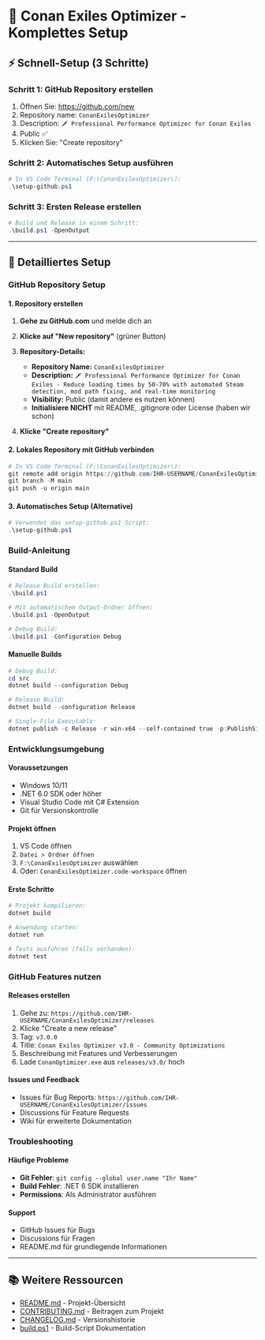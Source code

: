 # 🚀 Conan Exiles Optimizer - Komplettes Setup

## ⚡ Schnell-Setup (3 Schritte)

### Schritt 1: GitHub Repository erstellen
1. Öffnen Sie: https://github.com/new
2. Repository name: `ConanExilesOptimizer`  
3. Description: `🗡️ Professional Performance Optimizer for Conan Exiles`
4. Public ✅
5. Klicken Sie: "Create repository"

### Schritt 2: Automatisches Setup ausführen
```powershell
# In VS Code Terminal (F:\ConanExilesOptimizer\):
.\setup-github.ps1
```

### Schritt 3: Ersten Release erstellen
```powershell
# Build und Release in einem Schritt:
.\build.ps1 -OpenOutput
```

---

## 🔧 Detailliertes Setup

### GitHub Repository Setup

#### 1. Repository erstellen

1. **Gehe zu GitHub.com** und melde dich an
2. **Klicke auf "New repository"** (grüner Button)
3. **Repository-Details:**
   - **Repository Name:** `ConanExilesOptimizer`
   - **Description:** `🗡️ Professional Performance Optimizer for Conan Exiles - Reduce loading times by 50-70% with automated Steam detection, mod path fixing, and real-time monitoring`
   - **Visibility:** Public (damit andere es nutzen können)
   - **Initialisiere NICHT** mit README, .gitignore oder License (haben wir schon)

4. **Klicke "Create repository"**

#### 2. Lokales Repository mit GitHub verbinden

```powershell
# In VS Code Terminal (F:\ConanExilesOptimizer\):
git remote add origin https://github.com/IHR-USERNAME/ConanExilesOptimizer.git
git branch -M main
git push -u origin main
```

#### 3. Automatisches Setup (Alternative)

```powershell
# Verwendet das setup-github.ps1 Script:
.\setup-github.ps1
```

### Build-Anleitung

#### Standard Build
```powershell
# Release Build erstellen:
.\build.ps1

# Mit automatischem Output-Ordner öffnen:
.\build.ps1 -OpenOutput

# Debug Build:
.\build.ps1 -Configuration Debug
```

#### Manuelle Builds
```powershell
# Debug Build:
cd src
dotnet build --configuration Debug

# Release Build:
dotnet build --configuration Release

# Single-File Executable:
dotnet publish -c Release -r win-x64 --self-contained true -p:PublishSingleFile=true
```

### Entwicklungsumgebung

#### Voraussetzungen
- Windows 10/11
- .NET 6.0 SDK oder höher
- Visual Studio Code mit C# Extension
- Git für Versionskontrolle

#### Projekt öffnen
1. VS Code öffnen
2. `Datei > Ordner öffnen`
3. `F:\ConanExilesOptimizer` auswählen
4. Oder: `ConanExilesOptimizer.code-workspace` öffnen

#### Erste Schritte
```powershell
# Projekt kompilieren:
dotnet build

# Anwendung starten:
dotnet run

# Tests ausführen (falls vorhanden):
dotnet test
```

### GitHub Features nutzen

#### Releases erstellen
1. Gehe zu: `https://github.com/IHR-USERNAME/ConanExilesOptimizer/releases`
2. Klicke "Create a new release"
3. Tag: `v3.0.0`
4. Title: `Conan Exiles Optimizer v3.0 - Community Optimizations`
5. Beschreibung mit Features und Verbesserungen
6. Lade `ConanOptimizer.exe` aus `releases/v3.0/` hoch

#### Issues und Feedback
- Issues für Bug Reports: `https://github.com/IHR-USERNAME/ConanExilesOptimizer/issues`
- Discussions für Feature Requests
- Wiki für erweiterte Dokumentation

### Troubleshooting

#### Häufige Probleme
- **Git Fehler**: `git config --global user.name "Ihr Name"`
- **Build Fehler**: .NET 6 SDK installieren
- **Permissions**: Als Administrator ausführen

#### Support
- GitHub Issues für Bugs
- Discussions für Fragen
- README.md für grundlegende Informationen

---

## 📚 Weitere Ressourcen

- [README.md](../README.md) - Projekt-Übersicht
- [CONTRIBUTING.md](../CONTRIBUTING.md) - Beitragen zum Projekt
- [CHANGELOG.md](../CHANGELOG.md) - Versionshistorie
- [build.ps1](../build.ps1) - Build-Script Dokumentation

